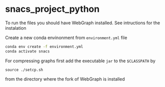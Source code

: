 # snacs_project_python

To run the files you should have WebGraph installed. See intructions for the instalation

Create a new conda envinonment from `environment.yml` file

```bash
conda env create -f environment.yml
conda activate snacs
```
For compressing graphs first add the executable `jar` to the `$CLASSPATH` by

```bach
source ./setcp.sh
```
from the directory where the fork of WebGraph is installed